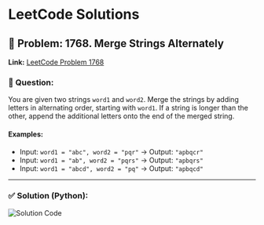 # LeetCode Solutions

## 🧠 Problem: 1768. Merge Strings Alternately

**Link:** [LeetCode Problem 1768]([https://leetcode.com/problems/merge-strings-alternately/](https://github.com/dipit-69/Leetcode/blob/main/que1.jpg))

### 💬 Question:

You are given two strings `word1` and `word2`. Merge the strings by adding letters in alternating order, starting with `word1`. If a string is longer than the other, append the additional letters onto the end of the merged string.

#### Examples:
- Input: `word1 = "abc", word2 = "pqr"` → Output: `"apbqcr"`
- Input: `word1 = "ab", word2 = "pqrs"` → Output: `"apbqrs"`
- Input: `word1 = "abcd", word2 = "pq"` → Output: `"apbqcd"`

---

### ✅ Solution (Python):

![Solution Code](images/1768_merge_strings_solution.png)
